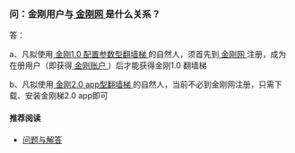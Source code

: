 ### 问：金刚用户与[ 金刚网 ](https://www.atozitpro.net/zh/)是什么关系？

答：

a、凡拟使用[ 金刚1.0 配置参数型翻墙梯 ]()的自然人，须首先到[ 金刚网 ]()注册，成为在册用户（即获得[ 金刚账户 ](https://a2zitpro.github.io/web/金刚账户)）后才能获得金刚1.0 翻墙梯

b、凡拟使用[ 金刚2.0 app型翻墙梯 ]()的自然人，当前不必到金刚网注册，只需下载、安装金刚梯2.0 app即可
#### 推荐阅读
- [问题与解答](https://a2zitpro.github.io/web/列表-问题与解答)
